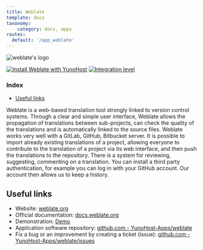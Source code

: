 ```yaml
---
title: Weblate
template: docs
taxonomy:
    category: docs, apps
routes:
  default: '/app_weblate'
---
```


![weblate's logo](image://weblate_logo.svg?resize=,80)

[![Install Weblate with YunoHost](https://install-app.yunohost.org/install-with-yunohost.png)](https://install-app.yunohost.org/?app=weblate) [![Integration level](https://dash.yunohost.org/integration/weblate.svg)](https://dash.yunohost.org/appci/app/weblate)

### Index

- [Useful links](#useful-links)

Weblate is a web-based translation tool strongly linked to version control systems. Through a clear and simple user interface, Weblate allows the propagation of translations between sub-projects, can check the
quality of the translations and is automatically linked to the source files.
Weblate works very well with a GitLab, GitHub, Bitbucket server. It is possible to import already existing translations of a project, allowing everyone to contribute to the translation of a project via its web interface,
and then push the translations to the repository.
There is a system for reviewing, suggesting, commenting on a translation.
You can install a third party authentication, for example you can log in with your GitHub account. Our account then allows us to keep a history.

## Useful links

+ Website: [weblate.org](https://weblate.org/)
+ Official documentation: [docs.weblate.org](https://docs.weblate.org/)
+ Demonstration: [Demo](https://docs.weblate.org/)
+ Application software repository: [github.com - YunoHost-Apps/weblate](https://github.com/YunoHost-Apps/weblate_ynh)
+ Fix a bug or an improvement by creating a ticket (issue): [github.com - YunoHost-Apps/weblate/issues](https://github.com/YunoHost-Apps/weblate_ynh/issues)
